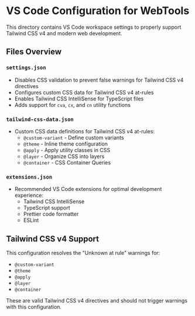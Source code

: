 # VS Code Configuration for WebTools

This directory contains VS Code workspace settings to properly support Tailwind CSS v4 and modern web development.

## Files Overview

### `settings.json`
- Disables CSS validation to prevent false warnings for Tailwind CSS v4 directives
- Configures custom CSS data for Tailwind CSS v4 at-rules
- Enables Tailwind CSS IntelliSense for TypeScript files
- Adds support for `cva`, `cx`, and `cn` utility functions

### `tailwind-css-data.json`
- Custom CSS data definitions for Tailwind CSS v4 at-rules:
  - `@custom-variant` - Define custom variants
  - `@theme` - Inline theme configuration
  - `@apply` - Apply utility classes in CSS
  - `@layer` - Organize CSS into layers
  - `@container` - CSS Container Queries

### `extensions.json`
- Recommended VS Code extensions for optimal development experience:
  - Tailwind CSS IntelliSense
  - TypeScript support
  - Prettier code formatter
  - ESLint

## Tailwind CSS v4 Support

This configuration resolves the "Unknown at rule" warnings for:
- `@custom-variant`
- `@theme`
- `@apply`
- `@layer`
- `@container`

These are valid Tailwind CSS v4 directives and should not trigger warnings with this configuration.